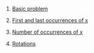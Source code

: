 1. [Basic problem](https://practice.geeksforgeeks.org/problems/who-will-win-1587115621/1#)

2. [First and last occurrences of x](https://practice.geeksforgeeks.org/problems/first-and-last-occurrences-of-x3116/1#)

3. [Number of occurrences of x](https://practice.geeksforgeeks.org/problems/number-of-occurrence2259/1)

4. [Rotations](https://practice.geeksforgeeks.org/problems/rotation4723/1#)
